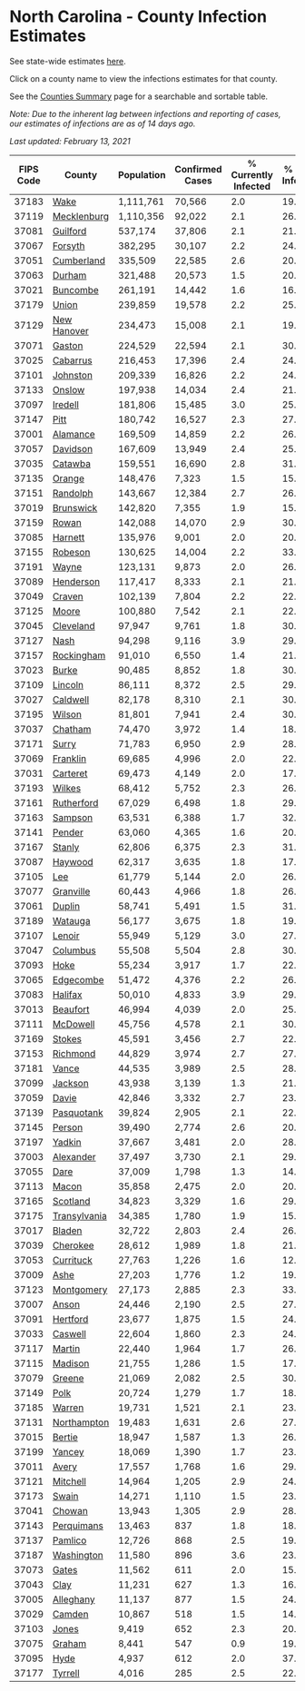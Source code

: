 # North Carolina - County Infection Estimates

See state-wide estimates [here](/infections/us-nc).

Click on a county name to view the infections estimates for that county.

See the [Counties Summary](/infections/summary-counties) page for a searchable and sortable table.

*Note: Due to the inherent lag between infections and reporting of cases, our estimates of infections are as of 14 days ago.*

*Last updated: February 13, 2021*

|   FIPS Code |                       County |   Population |   Confirmed Cases |   % Currently Infected |   % Total Infected |
|-------------|------------------------------|--------------|-------------------|------------------------|--------------------|
|       37183 |                 [Wake](wake) |    1,111,761 |            70,566 |                    2.0 |               19.4 |
|       37119 |   [Mecklenburg](mecklenburg) |    1,110,356 |            92,022 |                    2.1 |               26.1 |
|       37081 |         [Guilford](guilford) |      537,174 |            37,806 |                    2.1 |               21.4 |
|       37067 |           [Forsyth](forsyth) |      382,295 |            30,107 |                    2.2 |               24.1 |
|       37051 |     [Cumberland](cumberland) |      335,509 |            22,585 |                    2.6 |               20.3 |
|       37063 |             [Durham](durham) |      321,488 |            20,573 |                    1.5 |               20.8 |
|       37021 |         [Buncombe](buncombe) |      261,191 |            14,442 |                    1.6 |               16.6 |
|       37179 |               [Union](union) |      239,859 |            19,578 |                    2.2 |               25.0 |
|       37129 |   [New Hanover](new-hanover) |      234,473 |            15,008 |                    2.1 |               19.3 |
|       37071 |             [Gaston](gaston) |      224,529 |            22,594 |                    2.1 |               30.5 |
|       37025 |         [Cabarrus](cabarrus) |      216,453 |            17,396 |                    2.4 |               24.6 |
|       37101 |         [Johnston](johnston) |      209,339 |            16,826 |                    2.2 |               24.7 |
|       37133 |             [Onslow](onslow) |      197,938 |            14,034 |                    2.4 |               21.0 |
|       37097 |           [Iredell](iredell) |      181,806 |            15,485 |                    3.0 |               25.7 |
|       37147 |                 [Pitt](pitt) |      180,742 |            16,527 |                    2.3 |               27.7 |
|       37001 |         [Alamance](alamance) |      169,509 |            14,859 |                    2.2 |               26.8 |
|       37057 |         [Davidson](davidson) |      167,609 |            13,949 |                    2.4 |               25.2 |
|       37035 |           [Catawba](catawba) |      159,551 |            16,690 |                    2.8 |               31.5 |
|       37135 |             [Orange](orange) |      148,476 |             7,323 |                    1.5 |               15.6 |
|       37151 |         [Randolph](randolph) |      143,667 |            12,384 |                    2.7 |               26.5 |
|       37019 |       [Brunswick](brunswick) |      142,820 |             7,355 |                    1.9 |               15.4 |
|       37159 |               [Rowan](rowan) |      142,088 |            14,070 |                    2.9 |               30.7 |
|       37085 |           [Harnett](harnett) |      135,976 |             9,001 |                    2.0 |               20.2 |
|       37155 |           [Robeson](robeson) |      130,625 |            14,004 |                    2.2 |               33.5 |
|       37191 |               [Wayne](wayne) |      123,131 |             9,873 |                    2.0 |               26.5 |
|       37089 |       [Henderson](henderson) |      117,417 |             8,333 |                    2.1 |               21.9 |
|       37049 |             [Craven](craven) |      102,139 |             7,804 |                    2.2 |               22.8 |
|       37125 |               [Moore](moore) |      100,880 |             7,542 |                    2.1 |               22.9 |
|       37045 |       [Cleveland](cleveland) |       97,947 |             9,761 |                    1.8 |               30.1 |
|       37127 |                 [Nash](nash) |       94,298 |             9,116 |                    3.9 |               29.3 |
|       37157 |     [Rockingham](rockingham) |       91,010 |             6,550 |                    1.4 |               21.5 |
|       37023 |               [Burke](burke) |       90,485 |             8,852 |                    1.8 |               30.4 |
|       37109 |           [Lincoln](lincoln) |       86,111 |             8,372 |                    2.5 |               29.0 |
|       37027 |         [Caldwell](caldwell) |       82,178 |             8,310 |                    2.1 |               30.7 |
|       37195 |             [Wilson](wilson) |       81,801 |             7,941 |                    2.4 |               30.2 |
|       37037 |           [Chatham](chatham) |       74,470 |             3,972 |                    1.4 |               18.2 |
|       37171 |               [Surry](surry) |       71,783 |             6,950 |                    2.9 |               28.9 |
|       37069 |         [Franklin](franklin) |       69,685 |             4,996 |                    2.0 |               22.0 |
|       37031 |         [Carteret](carteret) |       69,473 |             4,149 |                    2.0 |               17.9 |
|       37193 |             [Wilkes](wilkes) |       68,412 |             5,752 |                    2.3 |               26.0 |
|       37161 |     [Rutherford](rutherford) |       67,029 |             6,498 |                    1.8 |               29.6 |
|       37163 |           [Sampson](sampson) |       63,531 |             6,388 |                    1.7 |               32.1 |
|       37141 |             [Pender](pender) |       63,060 |             4,365 |                    1.6 |               20.9 |
|       37167 |             [Stanly](stanly) |       62,806 |             6,375 |                    2.3 |               31.0 |
|       37087 |           [Haywood](haywood) |       62,317 |             3,635 |                    1.8 |               17.3 |
|       37105 |                   [Lee](lee) |       61,779 |             5,144 |                    2.0 |               26.7 |
|       37077 |       [Granville](granville) |       60,443 |             4,966 |                    1.8 |               26.6 |
|       37061 |             [Duplin](duplin) |       58,741 |             5,491 |                    1.5 |               31.2 |
|       37189 |           [Watauga](watauga) |       56,177 |             3,675 |                    1.8 |               19.4 |
|       37107 |             [Lenoir](lenoir) |       55,949 |             5,129 |                    3.0 |               27.6 |
|       37047 |         [Columbus](columbus) |       55,508 |             5,504 |                    2.8 |               30.7 |
|       37093 |                 [Hoke](hoke) |       55,234 |             3,917 |                    1.7 |               22.1 |
|       37065 |       [Edgecombe](edgecombe) |       51,472 |             4,376 |                    2.2 |               26.0 |
|       37083 |           [Halifax](halifax) |       50,010 |             4,833 |                    3.9 |               29.4 |
|       37013 |         [Beaufort](beaufort) |       46,994 |             4,039 |                    2.0 |               25.7 |
|       37111 |         [McDowell](mcdowell) |       45,756 |             4,578 |                    2.1 |               30.3 |
|       37169 |             [Stokes](stokes) |       45,591 |             3,456 |                    2.7 |               22.4 |
|       37153 |         [Richmond](richmond) |       44,829 |             3,974 |                    2.7 |               27.0 |
|       37181 |               [Vance](vance) |       44,535 |             3,989 |                    2.5 |               28.0 |
|       37099 |           [Jackson](jackson) |       43,938 |             3,139 |                    1.3 |               21.7 |
|       37059 |               [Davie](davie) |       42,846 |             3,332 |                    2.7 |               23.4 |
|       37139 |     [Pasquotank](pasquotank) |       39,824 |             2,905 |                    2.1 |               22.2 |
|       37145 |             [Person](person) |       39,490 |             2,774 |                    2.6 |               20.9 |
|       37197 |             [Yadkin](yadkin) |       37,667 |             3,481 |                    2.0 |               28.4 |
|       37003 |       [Alexander](alexander) |       37,497 |             3,730 |                    2.1 |               29.5 |
|       37055 |                 [Dare](dare) |       37,009 |             1,798 |                    1.3 |               14.5 |
|       37113 |               [Macon](macon) |       35,858 |             2,475 |                    2.0 |               20.8 |
|       37165 |         [Scotland](scotland) |       34,823 |             3,329 |                    1.6 |               29.1 |
|       37175 | [Transylvania](transylvania) |       34,385 |             1,780 |                    1.9 |               15.1 |
|       37017 |             [Bladen](bladen) |       32,722 |             2,803 |                    2.4 |               26.7 |
|       37039 |         [Cherokee](cherokee) |       28,612 |             1,989 |                    1.8 |               21.1 |
|       37053 |       [Currituck](currituck) |       27,763 |             1,226 |                    1.6 |               12.8 |
|       37009 |                 [Ashe](ashe) |       27,203 |             1,776 |                    1.2 |               19.5 |
|       37123 |     [Montgomery](montgomery) |       27,173 |             2,885 |                    2.3 |               33.2 |
|       37007 |               [Anson](anson) |       24,446 |             2,190 |                    2.5 |               27.4 |
|       37091 |         [Hertford](hertford) |       23,677 |             1,875 |                    1.5 |               24.9 |
|       37033 |           [Caswell](caswell) |       22,604 |             1,860 |                    2.3 |               24.8 |
|       37117 |             [Martin](martin) |       22,440 |             1,964 |                    1.7 |               26.8 |
|       37115 |           [Madison](madison) |       21,755 |             1,286 |                    1.5 |               17.2 |
|       37079 |             [Greene](greene) |       21,069 |             2,082 |                    2.5 |               30.5 |
|       37149 |                 [Polk](polk) |       20,724 |             1,279 |                    1.7 |               18.8 |
|       37185 |             [Warren](warren) |       19,731 |             1,521 |                    2.1 |               23.8 |
|       37131 |   [Northampton](northampton) |       19,483 |             1,631 |                    2.6 |               27.0 |
|       37015 |             [Bertie](bertie) |       18,947 |             1,587 |                    1.3 |               26.6 |
|       37199 |             [Yancey](yancey) |       18,069 |             1,390 |                    1.7 |               23.3 |
|       37011 |               [Avery](avery) |       17,557 |             1,768 |                    1.6 |               29.7 |
|       37121 |         [Mitchell](mitchell) |       14,964 |             1,205 |                    2.9 |               24.0 |
|       37173 |               [Swain](swain) |       14,271 |             1,110 |                    1.5 |               23.4 |
|       37041 |             [Chowan](chowan) |       13,943 |             1,305 |                    2.9 |               28.0 |
|       37143 |     [Perquimans](perquimans) |       13,463 |               837 |                    1.8 |               18.6 |
|       37137 |           [Pamlico](pamlico) |       12,726 |               868 |                    2.5 |               19.9 |
|       37187 |     [Washington](washington) |       11,580 |               896 |                    3.6 |               23.3 |
|       37073 |               [Gates](gates) |       11,562 |               611 |                    2.0 |               15.6 |
|       37043 |                 [Clay](clay) |       11,231 |               627 |                    1.3 |               16.9 |
|       37005 |       [Alleghany](alleghany) |       11,137 |               877 |                    1.5 |               24.0 |
|       37029 |             [Camden](camden) |       10,867 |               518 |                    1.5 |               14.1 |
|       37103 |               [Jones](jones) |        9,419 |               652 |                    2.3 |               20.9 |
|       37075 |             [Graham](graham) |        8,441 |               547 |                    0.9 |               19.4 |
|       37095 |                 [Hyde](hyde) |        4,937 |               612 |                    2.0 |               37.2 |
|       37177 |           [Tyrrell](tyrrell) |        4,016 |               285 |                    2.5 |               22.4 |